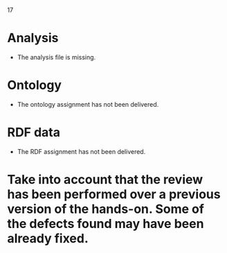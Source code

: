 17
# Analysis
- The analysis file is missing.
# Ontology
- The ontology assignment has not been delivered.
# RDF data
- The RDF assignment has not been delivered.
# Take into account that the review has been performed over a previous version of the hands-on. Some of the defects found may have been already fixed.
